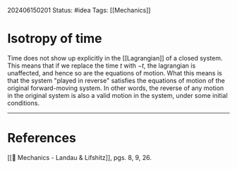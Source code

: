 202406150201
Status: #idea
Tags: [[Mechanics]]

# Isotropy of time

Time does not show up explicitly in the [[Lagrangian]] of a closed system. This means that if we replace the time $t$ with $-t$, the lagrangian is unaffected, and hence so are the equations of motion. What this means is that the system "played in reverse" satisfies the equations of motion of the original forward-moving system. In other words, the reverse of any motion in the original system is also a valid motion in the system, under some initial conditions. 

___
# References
[[📕 Mechanics - Landau & Lifshitz]], pgs. 8, 9, 26.